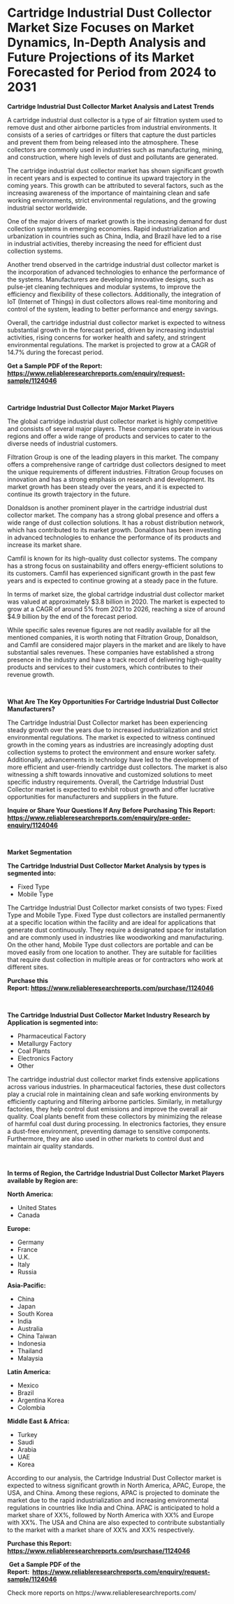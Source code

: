 <p><h1>Cartridge Industrial Dust Collector Market Size Focuses on Market Dynamics, In-Depth Analysis and Future Projections of its Market Forecasted for Period from 2024 to 2031</h1></p><p><strong>Cartridge Industrial Dust Collector Market Analysis and Latest Trends</strong></p>
<p><p>A cartridge industrial dust collector is a type of air filtration system used to remove dust and other airborne particles from industrial environments. It consists of a series of cartridges or filters that capture the dust particles and prevent them from being released into the atmosphere. These collectors are commonly used in industries such as manufacturing, mining, and construction, where high levels of dust and pollutants are generated.</p><p>The cartridge industrial dust collector market has shown significant growth in recent years and is expected to continue its upward trajectory in the coming years. This growth can be attributed to several factors, such as the increasing awareness of the importance of maintaining clean and safe working environments, strict environmental regulations, and the growing industrial sector worldwide.</p><p>One of the major drivers of market growth is the increasing demand for dust collection systems in emerging economies. Rapid industrialization and urbanization in countries such as China, India, and Brazil have led to a rise in industrial activities, thereby increasing the need for efficient dust collection systems.</p><p>Another trend observed in the cartridge industrial dust collector market is the incorporation of advanced technologies to enhance the performance of the systems. Manufacturers are developing innovative designs, such as pulse-jet cleaning techniques and modular systems, to improve the efficiency and flexibility of these collectors. Additionally, the integration of IoT (Internet of Things) in dust collectors allows real-time monitoring and control of the system, leading to better performance and energy savings.</p><p>Overall, the cartridge industrial dust collector market is expected to witness substantial growth in the forecast period, driven by increasing industrial activities, rising concerns for worker health and safety, and stringent environmental regulations. The market is projected to grow at a CAGR of 14.7% during the forecast period.</p></p>
<p><strong>Get a Sample PDF of the Report:&nbsp; <a href="https://www.reliableresearchreports.com/enquiry/request-sample/1124046">https://www.reliableresearchreports.com/enquiry/request-sample/1124046</a></strong></p>
<p>&nbsp;</p>
<p><strong>Cartridge Industrial Dust Collector Major Market Players</strong></p>
<p><p>The global cartridge industrial dust collector market is highly competitive and consists of several major players. These companies operate in various regions and offer a wide range of products and services to cater to the diverse needs of industrial customers.</p><p>Filtration Group is one of the leading players in this market. The company offers a comprehensive range of cartridge dust collectors designed to meet the unique requirements of different industries. Filtration Group focuses on innovation and has a strong emphasis on research and development. Its market growth has been steady over the years, and it is expected to continue its growth trajectory in the future. </p><p>Donaldson is another prominent player in the cartridge industrial dust collector market. The company has a strong global presence and offers a wide range of dust collection solutions. It has a robust distribution network, which has contributed to its market growth. Donaldson has been investing in advanced technologies to enhance the performance of its products and increase its market share.</p><p>Camfil is known for its high-quality dust collector systems. The company has a strong focus on sustainability and offers energy-efficient solutions to its customers. Camfil has experienced significant growth in the past few years and is expected to continue growing at a steady pace in the future.</p><p>In terms of market size, the global cartridge industrial dust collector market was valued at approximately $3.8 billion in 2020. The market is expected to grow at a CAGR of around 5% from 2021 to 2026, reaching a size of around $4.9 billion by the end of the forecast period.</p><p>While specific sales revenue figures are not readily available for all the mentioned companies, it is worth noting that Filtration Group, Donaldson, and Camfil are considered major players in the market and are likely to have substantial sales revenues. These companies have established a strong presence in the industry and have a track record of delivering high-quality products and services to their customers, which contributes to their revenue growth.</p></p>
<p>&nbsp;</p>
<p><strong>What Are The Key Opportunities For Cartridge Industrial Dust Collector Manufacturers?</strong></p>
<p><p>The Cartridge Industrial Dust Collector market has been experiencing steady growth over the years due to increased industrialization and strict environmental regulations. The market is expected to witness continued growth in the coming years as industries are increasingly adopting dust collection systems to protect the environment and ensure worker safety. Additionally, advancements in technology have led to the development of more efficient and user-friendly cartridge dust collectors. The market is also witnessing a shift towards innovative and customized solutions to meet specific industry requirements. Overall, the Cartridge Industrial Dust Collector market is expected to exhibit robust growth and offer lucrative opportunities for manufacturers and suppliers in the future.</p></p>
<p><strong>Inquire or Share Your Questions If Any Before Purchasing This Report: <a href="https://www.reliableresearchreports.com/enquiry/pre-order-enquiry/1124046">https://www.reliableresearchreports.com/enquiry/pre-order-enquiry/1124046</a></strong></p>
<p>&nbsp;</p>
<p><strong>Market Segmentation</strong></p>
<p><strong>The Cartridge Industrial Dust Collector Market Analysis by types is segmented into:</strong></p>
<p><ul><li>Fixed Type</li><li>Mobile Type</li></ul></p>
<p><p>The Cartridge Industrial Dust Collector market consists of two types: Fixed Type and Mobile Type. Fixed Type dust collectors are installed permanently at a specific location within the facility and are ideal for applications that generate dust continuously. They require a designated space for installation and are commonly used in industries like woodworking and manufacturing. On the other hand, Mobile Type dust collectors are portable and can be moved easily from one location to another. They are suitable for facilities that require dust collection in multiple areas or for contractors who work at different sites.</p></p>
<p><strong>Purchase this Report:&nbsp;<a href="https://www.reliableresearchreports.com/purchase/1124046">https://www.reliableresearchreports.com/purchase/1124046</a></strong></p>
<p>&nbsp;</p>
<p><strong>The Cartridge Industrial Dust Collector Market Industry Research by Application is segmented into:</strong></p>
<p><ul><li>Pharmaceutical Factory</li><li>Metallurgy Factory</li><li>Coal Plants</li><li>Electronics Factory</li><li>Other</li></ul></p>
<p><p>The cartridge industrial dust collector market finds extensive applications across various industries. In pharmaceutical factories, these dust collectors play a crucial role in maintaining clean and safe working environments by efficiently capturing and filtering airborne particles. Similarly, in metallurgy factories, they help control dust emissions and improve the overall air quality. Coal plants benefit from these collectors by minimizing the release of harmful coal dust during processing. In electronics factories, they ensure a dust-free environment, preventing damage to sensitive components. Furthermore, they are also used in other markets to control dust and maintain air quality standards.</p></p>
<p>&nbsp;</p>
<p><strong>In terms of Region, the Cartridge Industrial Dust Collector Market Players available by Region are:</strong></p>
<p>
    <p> <strong> North America: </strong>
        <ul>
            <li>United States</li>
            <li>Canada</li>
        </ul>
        </p> 
    <p> <strong> Europe: </strong>
        <ul>
            <li>Germany</li>
            <li>France</li>
            <li>U.K.</li>
            <li>Italy</li>
            <li>Russia</li>
        </ul>
        </p> 
    <p> <strong> Asia-Pacific: </strong>
        <ul>
            <li>China</li>
            <li>Japan</li>
            <li>South Korea</li>
            <li>India</li>
            <li>Australia</li>
            <li>China Taiwan</li>
            <li>Indonesia</li>
            <li>Thailand</li>
            <li>Malaysia</li>
        </ul>
        </p> 
    <p> <strong> Latin America: </strong>
        <ul>
            <li>Mexico</li>
            <li>Brazil</li>
            <li>Argentina Korea</li>
            <li>Colombia</li>
        </ul>
        </p> 
    <p> <strong> Middle East & Africa: </strong>
        <ul>
            <li>Turkey</li>
            <li>Saudi</li>
            <li>Arabia</li>
            <li>UAE</li>
            <li>Korea</li>
        </ul>
    </p>
    </p>
<p><p>According to our analysis, the Cartridge Industrial Dust Collector market is expected to witness significant growth in North America, APAC, Europe, the USA, and China. Among these regions, APAC is projected to dominate the market due to the rapid industrialization and increasing environmental regulations in countries like India and China. APAC is anticipated to hold a market share of XX%, followed by North America with XX% and Europe with XX%. The USA and China are also expected to contribute substantially to the market with a market share of XX% and XX% respectively.</p></p>
<p><strong>Purchase this Report: <a href="https://www.reliableresearchreports.com/purchase/1124046">https://www.reliableresearchreports.com/purchase/1124046</a></strong></p>
<p>&nbsp;<strong>Get a Sample PDF of the Report:&nbsp;&nbsp;<a href="https://www.reliableresearchreports.com/enquiry/request-sample/1124046">https://www.reliableresearchreports.com/enquiry/request-sample/1124046</a></strong></p>
<p><strong></strong></p>
<p>Check more reports on https://www.reliableresearchreports.com/</p>